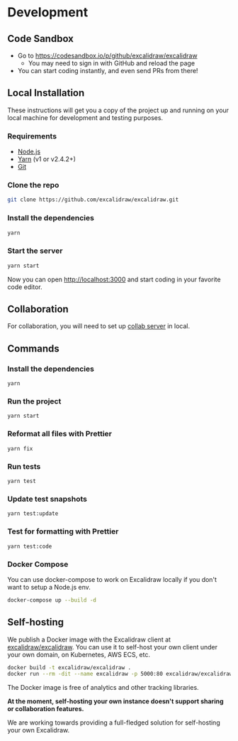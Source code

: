 # Development

## Code Sandbox

- Go to https://codesandbox.io/p/github/excalidraw/excalidraw
  - You may need to sign in with GitHub and reload the page
- You can start coding instantly, and even send PRs from there!

## Local Installation

These instructions will get you a copy of the project up and running on your local machine for development and testing purposes.

### Requirements

- [Node.js](https://nodejs.org/en/)
- [Yarn](https://yarnpkg.com/getting-started/install) (v1 or v2.4.2+)
- [Git](https://git-scm.com/downloads)

### Clone the repo

```bash
git clone https://github.com/excalidraw/excalidraw.git
```

### Install the dependencies

```bash
yarn
```

### Start the server

```bash
yarn start
```

Now you can open [http://localhost:3000](http://localhost:3000) and start coding in your favorite code editor.

## Collaboration

For collaboration, you will need to set up [collab server](https://github.com/excalidraw/excalidraw-room) in local.

## Commands

### Install the dependencies

```
yarn
```

### Run the project

```
yarn start
```

### Reformat all files with Prettier

```
yarn fix
```

### Run tests

```
yarn test
```

### Update test snapshots

```
yarn test:update
```

### Test for formatting with Prettier

```
yarn test:code
```

### Docker Compose

You can use docker-compose to work on Excalidraw locally if you don't want to setup a Node.js env.

```sh
docker-compose up --build -d
```

## Self-hosting

We publish a Docker image with the Excalidraw client at [excalidraw/excalidraw](https://hub.docker.com/r/excalidraw/excalidraw). You can use it to self-host your own client under your own domain, on Kubernetes, AWS ECS, etc.

```sh
docker build -t excalidraw/excalidraw .
docker run --rm -dit --name excalidraw -p 5000:80 excalidraw/excalidraw:latest
```

The Docker image is free of analytics and other tracking libraries.

**At the moment, self-hosting your own instance doesn't support sharing or collaboration features.**

We are working towards providing a full-fledged solution for self-hosting your own Excalidraw.
